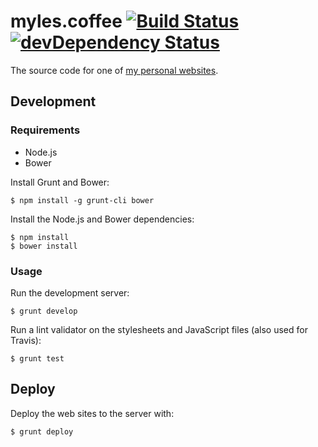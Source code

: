 # myles.coffee [![Build Status](https://travis-ci.org/myles/myles.coffee.svg?branch=master)](https://travis-ci.org/myles/myles.coffee) [![devDependency Status](https://david-dm.org/myles/myles.coffee/dev-status.svg)](https://david-dm.org/myles/myles.coffee#info=devDependencies)

The source code for one of [my personal websites](https://myles.coffee "Myles.Coffee").

## Development

### Requirements

* Node.js
* Bower


Install Grunt and Bower:

```
$ npm install -g grunt-cli bower
```

Install the Node.js and Bower dependencies:

```
$ npm install
$ bower install
```

### Usage

Run the development server:

```
$ grunt develop
```

Run a lint validator on the stylesheets and JavaScript files (also used for Travis):

```
$ grunt test
```

## Deploy

Deploy the web sites to the server with:

```
$ grunt deploy
```
